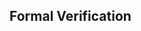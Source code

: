 <div id="title">

## Formal Verification
</div>

<div id="body">

<include src="what/unit-inParent-asPanel.md" boilerplate />

</div>